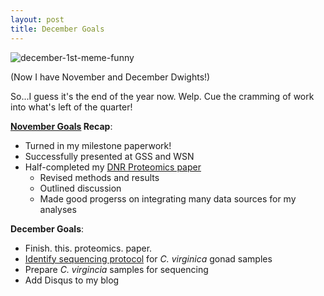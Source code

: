 ```yaml
---
layout: post
title: December Goals
---
```


![december-1st-meme-funny](https://user-images.githubusercontent.com/22335838/33626330-210940be-d9af-11e7-915c-eafb262af1e9.jpg)

(Now I have November and December Dwights!)

So...I guess it's the end of the year now. Welp. Cue the cramming of work into what's left of the quarter!

**[November Goals](https://yaaminiv.github.io/November-Goals/) Recap**:

- Turned in my milestone paperwork!
- Successfully presented at GSS and WSN
- Half-completed my [DNR Proteomics paper](https://docs.google.com/document/d/1giP16iXWPE7oDSNI7fyLV3p_1jqsXuuxlH7cJQAwhLM/edit#heading=h.7vvlns7jaib)
  - Revised methods and results
  - Outlined discussion
  - Made good progerss on integrating many data sources for my analyses

**December Goals**:

- Finish. this. proteomics. paper.
- [Identify sequencing protocol](https://github.com/RobertsLab/resources/issues/126) for *C. virginica* gonad samples
- Prepare *C. virgincia* samples for sequencing
- Add Disqus to my blog
